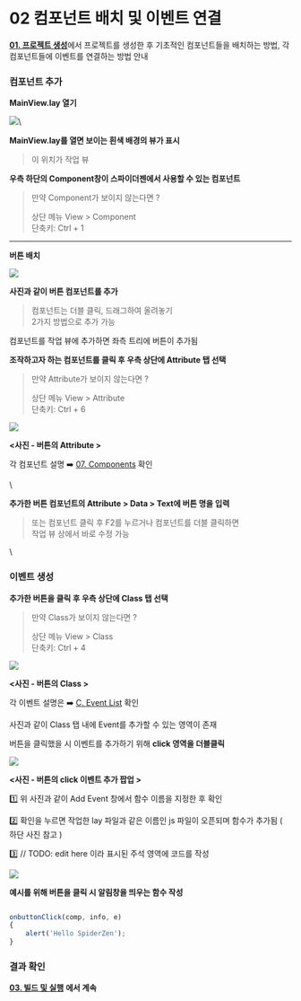 # 02  컴포넌트 배치 및 이벤트 연결

[**01. 프로젝트 생성**](01.md)에서 프로젝트를 생성한 후 기초적인 컴포넌트들을 배치하는 방법, 각 컴포넌트들에 이벤트를 연결하는 방법 안내

### 컴포넌트 추가

**MainView.lay 열기**

![](https://wikidocs.net/images/page/276220/mainview_lay.png)\


**MainView.lay를 열면 보이는 흰색 배경의 뷰가 표시**

> 이 위치가 작업 뷰

**우측 하단의 Component창이 스파이더젠에서 사용할 수 있는 컴포넌트**

> 만약 Component가 보이지 않는다면 ?
>
> 상단 메뉴 View > Component\
> 단축키: Ctrl + 1

***

**버튼 배치**

![](https://wikidocs.net/images/page/276220/component.png)

**사진과 같이 버튼 컴포넌트를 추가**

> 컴포넌트는 더블 클릭, 드래그하여 올려놓기\
> 2가지 방법으로 추가 가능

컴포넌트를 작업 뷰에 추가하면 좌측 트리에 버튼이 추가됨

**조작하고자 하는 컴포넌트를 클릭 후 우측 상단에 Attribute 탭 선택**

> 만약 Attribute가 보이지 않는다면 ?
>
> 상단 메뉴 View > Attribute\
> 단축키: Ctrl + 6

![](https://wikidocs.net/images/page/276220/attr.png)

**<사진 - 버튼의 Attribute >**

각 컴포넌트 설명 ➡️ [07. Components](https://wikidocs.net/24554) 확인

\


**추가한 버튼 컴포넌트의 Attribute > Data > Text에 버튼 명을 입력**

> 또는 컴포넌트 클릭 후 F2를 누르거나 컴포넌트를 더블 클릭하면\
> 작업 뷰 상에서 바로 수정 가능

\


### 이벤트 생성

**추가한 버튼을 클릭 후 우측 상단에 Class 탭 선택**

> 만약 Class가 보이지 않는다면 ?
>
> 상단 메뉴 View > Class\
> 단축키: Ctrl + 4

![](https://wikidocs.net/images/page/276220/event.png)

**<사진 - 버튼의 Class >**

각 이벤트 설명은 ➡️ [C. Event List](https://wikidocs.net/273987) 확인

사진과 같이 Class 탭 내에 Event를 추가할 수 있는 영역이 존재

버튼을 클릭했을 시 이벤트를 추가하기 위해 **click 영역을 더블클릭**

![](https://wikidocs.net/images/page/276220/addEvent.png)

**<사진 - 버튼의 click 이벤트 추가 팝업 >**

1️⃣ 위 사진과 같이 Add Event 창에서 함수 이름을 지정한 후 확인

2️⃣ 확인을 누르면 작업한 lay 파일과 같은 이름인 js 파일이 오픈되며 함수가 추가됨 ( 하단 사진 참고 )

3️⃣ // TODO: edit here 이라 표시된 주석 영역에 코드를 작성

![](https://wikidocs.net/images/page/276220/eventFunc.png)

**예시를 위해 버튼을 클릭 시 알림창을 띄우는 함수 작성**

```js

onbuttonClick(comp, info, e)
{
	alert('Hello SpiderZen');
}

```

### 결과 확인

[**03. 빌드 및 실행**](03-web.md) **에서 계속**
